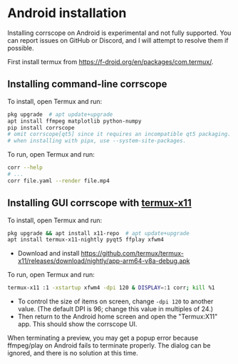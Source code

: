 # Android installation

Installing corrscope on Android is experimental and not fully supported. You can report issues on GitHub or Discord, and I will attempt to resolve them if possible.

First install termux from https://f-droid.org/en/packages/com.termux/.

## Installing command-line corrscope

To install, open Termux and run:

```sh
pkg upgrade  # apt update+upgrade
apt install ffmpeg matplotlib python-numpy
pip install corrscope
# omit corrscope[qt5] since it requires an incompatible qt5 packaging. qtpy can still find the system pyqt5.
# when installing with pipx, use --system-site-packages.
```

To run, open Termux and run:

```sh
corr --help
# ...
corr file.yaml --render file.mp4
```

## Installing GUI corrscope with [termux-x11](https://github.com/termux/termux-x11)

To install, open Termux and run:

```sh
pkg upgrade && apt install x11-repo  # apt update+upgrade
apt install termux-x11-nightly pyqt5 ffplay xfwm4
```
- Download and install https://github.com/termux/termux-x11/releases/download/nightly/app-arm64-v8a-debug.apk

To run, open Termux and run:

```sh
termux-x11 :1 -xstartup xfwm4 -dpi 120 & DISPLAY=:1 corr; kill %1
```
- To control the size of items on screen, change `-dpi 120` to another value. (The default DPI is 96; change this value in multiples of 24.)
- Then return to the Android home screen and open the "Termux:X11" app. This should show the corrscope UI.

When terminating a preview, you may get a popup error because ffmpeg/play on Android fails to terminate properly. The dialog can be ignored, and there is no solution at this time.
